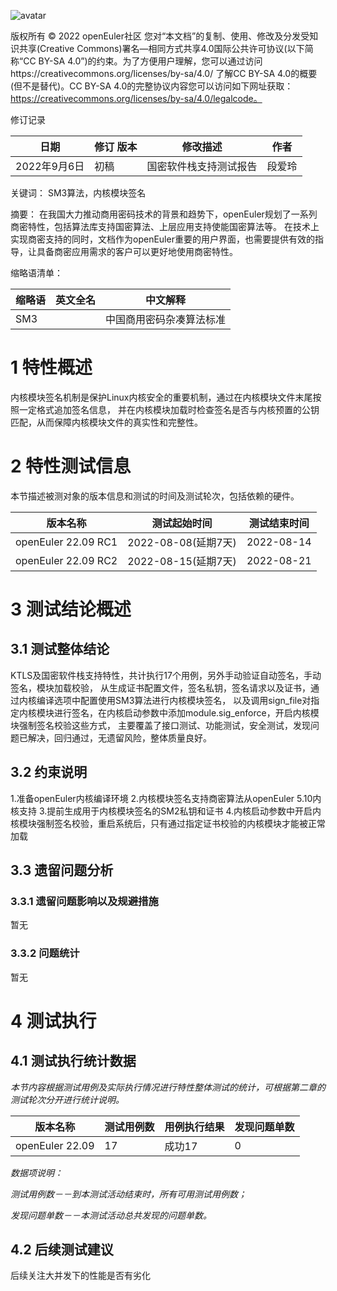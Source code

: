 ![avatar](../images/openEuler.png)


版权所有 © 2022  openEuler社区
 您对“本文档”的复制、使用、修改及分发受知识共享(Creative Commons)署名—相同方式共享4.0国际公共许可协议(以下简称“CC BY-SA 4.0”)的约束。为了方便用户理解，您可以通过访问https://creativecommons.org/licenses/by-sa/4.0/ 了解CC BY-SA 4.0的概要 (但不是替代)。CC BY-SA 4.0的完整协议内容您可以访问如下网址获取：https://creativecommons.org/licenses/by-sa/4.0/legalcode。

修订记录

| 日期 | 修订   版本 | 修改描述 | 作者 |
| ---- | ----------- | -------- | ---- |
|  2022年9月6日 | 初稿  |  国密软件栈支持测试报告 | 段爱玲 |


 关键词： 
SM3算法，内核模块签名
 

摘要：
在我国大力推动商用密码技术的背景和趋势下，openEuler规划了一系列商密特性，包括算法库支持国密算法、上层应用支持使能国密算法等。
在技术上实现商密支持的同时，文档作为openEuler重要的用户界面，也需要提供有效的指导，让具备商密应用需求的客户可以更好地使用商密特性。
 

缩略语清单：

| 缩略语 | 英文全名 | 中文解释 |
| ------ | -------- | -------- |
|    SM3  |        |  中国商用密码杂凑算法标准    |

# 1     特性概述

内核模块签名机制是保护Linux内核安全的重要机制，通过在内核模块文件末尾按照一定格式追加签名信息，
并在内核模块加载时检查签名是否与内核预置的公钥匹配，从而保障内核模块文件的真实性和完整性。

# 2     特性测试信息

本节描述被测对象的版本信息和测试的时间及测试轮次，包括依赖的硬件。

| 版本名称 | 测试起始时间 | 测试结束时间 |
| -------- | ------------ | ------------ |
|  openEuler 22.09 RC1  |   2022-08-08(延期7天)  |  2022-08-14  |
|  openEuler 22.09 RC2  |   2022-08-15(延期7天)  |  2022-08-21  |



# 3     测试结论概述

## 3.1   测试整体结论

KTLS及国密软件栈支持特性，共计执行17个用例，另外手动验证自动签名，手动签名，模块加载校验，
从生成证书配置文件，签名私钥，签名请求以及证书，通过内核编译选项中配置使用SM3算法进行内核模块签名，
以及调用sign_file对指定内核模块进行签名，在内核启动参数中添加module.sig_enforce，开启内核模块强制签名校验这些方式，
主要覆盖了接口测试、功能测试，安全测试，发现问题已解决，回归通过，无遗留风险，整体质量良好。


## 3.2   约束说明

1.准备openEuler内核编译环境
2.内核模块签名支持商密算法从openEuler 5.10内核支持
3.提前生成用于内核模块签名的SM2私钥和证书
4.内核启动参数中开启内核模块强制签名校验，重启系统后，只有通过指定证书校验的内核模块才能被正常加载


## 3.3   遗留问题分析

### 3.3.1 遗留问题影响以及规避措施

暂无

### 3.3.2 问题统计

暂无

# 4     测试执行

## 4.1   测试执行统计数据

*本节内容根据测试用例及实际执行情况进行特性整体测试的统计，可根据第二章的测试轮次分开进行统计说明。*

| 版本名称 | 测试用例数 | 用例执行结果 | 发现问题单数 |
| -------- | ---------- | ------------ | ------------ |
| openEuler 22.09 |  17     |  成功17      |     0    |

*数据项说明：*

*测试用例数－－到本测试活动结束时，所有可用测试用例数；*

*发现问题单数－－本测试活动总共发现的问题单数。*

## 4.2   后续测试建议

后续关注大并发下的性能是否有劣化